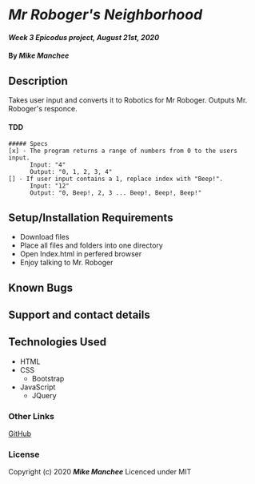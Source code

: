 # _Mr Roboger's Neighborhood_

#### _Week 3 Epicodus project, August 21st, 2020_

#### By _**Mike Manchee**_

## Description

Takes user input and converts it to Robotics for Mr Roboger. Outputs Mr. Roboger's responce.

  #### TDD
    ##### Specs                                                                           
    [x] - The program returns a range of numbers from 0 to the users input.
          Input: "4"
          Output: "0, 1, 2, 3, 4"
    [] - If user input contains a 1, replace index with "Beep!".
          Input: "12"
          Output: "0, Beep!, 2, 3 ... Beep!, Beep!, Beep!"

## Setup/Installation Requirements

* Download files
* Place all files and folders into one directory
* Open Index.html in perfered browser
* Enjoy talking to Mr. Roboger

## Known Bugs


## Support and contact details

## Technologies Used
* HTML
* CSS
  * Bootstrap
* JavaScript
  * JQuery

### Other Links
[GitHub](https://github.com/mmanchee)

### License

Copyright (c) 2020 **_Mike Manchee_**
Licenced under MIT